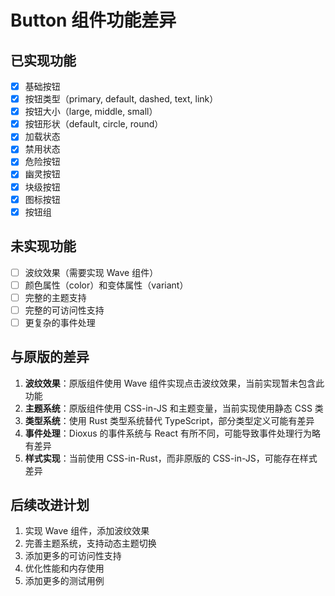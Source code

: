 # Button 组件功能差异

## 已实现功能
- [x] 基础按钮
- [x] 按钮类型（primary, default, dashed, text, link）
- [x] 按钮大小（large, middle, small）
- [x] 按钮形状（default, circle, round）
- [x] 加载状态
- [x] 禁用状态
- [x] 危险按钮
- [x] 幽灵按钮
- [x] 块级按钮
- [x] 图标按钮
- [x] 按钮组

## 未实现功能
- [ ] 波纹效果（需要实现 Wave 组件）
- [ ] 颜色属性（color）和变体属性（variant）
- [ ] 完整的主题支持
- [ ] 完整的可访问性支持
- [ ] 更复杂的事件处理

## 与原版的差异
1. **波纹效果**：原版组件使用 Wave 组件实现点击波纹效果，当前实现暂未包含此功能
2. **主题系统**：原版组件使用 CSS-in-JS 和主题变量，当前实现使用静态 CSS 类
3. **类型系统**：使用 Rust 类型系统替代 TypeScript，部分类型定义可能有差异
4. **事件处理**：Dioxus 的事件系统与 React 有所不同，可能导致事件处理行为略有差异
5. **样式实现**：当前使用 CSS-in-Rust，而非原版的 CSS-in-JS，可能存在样式差异

## 后续改进计划
1. 实现 Wave 组件，添加波纹效果
2. 完善主题系统，支持动态主题切换
3. 添加更多的可访问性支持
4. 优化性能和内存使用
5. 添加更多的测试用例
